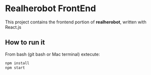 # Realherobot FrontEnd

This project contains the frontend portion of **realherobot**, written with React.js

## How to run it

From bash (git bash or Mac terminal)
extecute:

```bash
npm install
npm start
```

